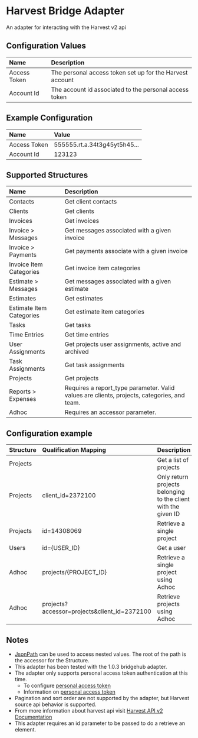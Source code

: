 # Harvest Bridge Adapter
An adapter for interacting with the Harvest v2 api

## Configuration Values
| Name                    | Description |
| :---------------------- | :------------------------- |
| Access Token            | The personal access token set up for the Harvest account |
| Account Id              | The account id associated to the personal access token |

## Example Configuration
| Name | Value |
| :---- | :--- |
| Access Token | 555555.rt.a.34t3g45yt5h45... |
| Account Id   | 123123 |

## Supported Structures
| Name                    | Description |
| :---------------------- | :------------------------- |
| Contacts                | Get client contacts   |
| Clients                 | Get clients   |
| Invoices                | Get invoices   |
| Invoice > Messages      | Get messages associated with a given invoice   |
| Invoice > Payments      | Get payments associate with a given invoice   |
| Invoice Item Categories | Get invoice item categories   |
| Estimate > Messages     | Get messages associated with a given estimate   |
| Estimates               | Get estimates   |
| Estimate Item Categories| Get estimate item categories |
| Tasks                   | Get tasks |
| Time Entries            | Get time entries |
| User Assignments        | Get projects user assignments, active and archived |
| Task Assignments        | Get task assignments |
| Projects                | Get projects |
| Reports > Expenses      | Requires a report_type parameter.  Valid values are clients, projects, categories, and team. |
| Adhoc                   | Requires an accessor parameter.  |

## Configuration example
| Structure               | Qualification Mapping      | Description |
| :---------------------- | :------------------------- | :------------------------- |
| Projects                |                   | Get a list of projects     |
| Projects                | client_id=2372100 | Only return projects belonging to the client with the given ID|
| Projects                | id=14308069          | Retrieve a single project  |
| Users                   | id={USER_ID} | Get a user |
| Adhoc                   | projects/{PROJECT_ID} | Retrieve a single project using Adhoc |
| Adhoc                   | projects?accessor=projects&client_id=2372100 | Retrieve projects using Adhoc |

## Notes
* [JsonPath](https://github.com/json-path/JsonPath#path-examples) can be used to access nested values. The root of the path is the accessor for the Structure.
* This adapter has been tested with the 1.0.3 bridgehub adapter.
* The adapter only supports personal access token authentication at this time.  
    - To configure [personal access token](https://id.getharvest.com/)  
    - Information on [personal access token](https://help.getharvest.com/api-v2/authentication-api/authentication/authentication/#personal-access-tokens)  
* Pagination and sort order are not supported by the adapter, but Harvest source api behavior is supported.  
* From more information about harvest api visit [Harvest API v2 Documentation](https://help.getharvest.com/api-v2/)
* This adapter requires an id parameter to be passed to do a retrieve an element.